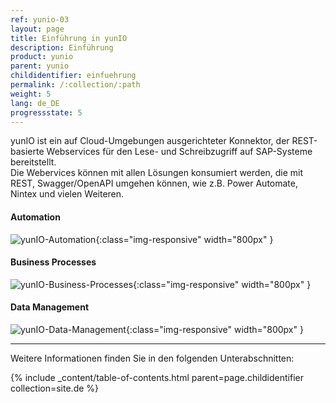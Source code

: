 ```yaml
---
ref: yunio-03
layout: page
title: Einführung in yunIO
description: Einführung
product: yunio
parent: yunio
childidentifier: einfuehrung
permalink: /:collection/:path
weight: 5
lang: de_DE
progressstate: 5
---
```


yunIO ist ein auf Cloud-Umgebungen ausgerichteter Konnektor, der REST-basierte Webservices für den Lese- und Schreibzugriff auf SAP-Systeme bereitstellt.<br>
Die Webervices können mit allen Lösungen konsumiert werden, die mit REST, Swagger/OpenAPI umgehen können, wie z.B. Power Automate, Nintex und vielen Weiteren.  

#### Automation
![yunIO-Automation](/img/content/yunio/yunio-automation.png){:class="img-responsive" width="800px" }<br>
#### Business Processes
![yunIO-Business-Processes](/img/content/yunio/yunio-business.png){:class="img-responsive" width="800px" }<br>
#### Data Management
![yunIO-Data-Management](/img/content/yunio/yunio-data-management.png){:class="img-responsive" width="800px" }

****

Weitere Informationen finden Sie in den folgenden Unterabschnitten:

{% include _content/table-of-contents.html parent=page.childidentifier collection=site.de %}
